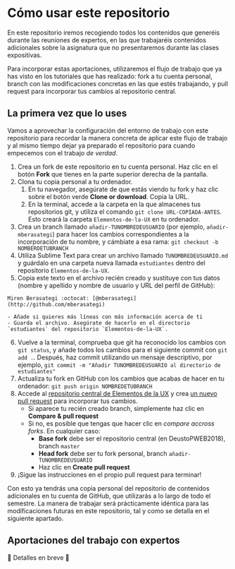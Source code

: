 # Cómo usar este repositorio

En este repositorio iremos recogiendo todos los contenidos que generéis durante las reuniones de expertos, en las que trabajaréis contenidos adicionales sobre la asignatura que no presentaremos durante las clases expositivas.

Para incorporar estas aportaciones, utilizaremos el flujo de trabajo que ya has visto en los tutoriales que has realizado: fork a tu cuenta personal, branch con las modificaciones concretas en las que estés trabajando, y pull request para incorporar tus cambios al repositorio central. 

## La primera vez que lo uses

Vamos a aprovechar la configuración del entorno de trabajo con este repositorio para recordar la manera concreta de aplicar este flujo de trabajo y al mismo tiempo dejar ya preparado el repositorio para cuando empecemos con el trabajo _de verdad_. 

1. Crea un fork de este repositorio en tu cuenta personal. Haz clic en el botón **Fork** que tienes en la parte superior derecha de la pantalla.
2. Clona tu copia personal a tu ordenador. 
    1. En tu navegador, asegúrate de que estás viendo tu fork y haz clic sobre el botón verde **Clone or download**. Copia la URL. 
    2. En la terminal, accede a la carpeta en la que almacenes tus repositorios git, y utiliza el comando `git clone URL-COPIADA-ANTES`. Esto creará la carpeta `Elementos-de-la-UX` en tu ordenador.
3. Crea un branch llamado `añadir-TUNOMBREDEUSUARIO` (por ejemplo, `añadir-mberasategi`) para hacer los cambios correspondientes a la incorporación de tu nombre, y cámbiate a esa rama: `git checkout -b NOMBERDETUBRANCH`
4. Utiliza Sublime Text para crear un archivo llamado `TUNOMBREDEUSUARIO.md`  y guárdalo en una carpeta nueva llamada `estudiantes` dentro del repositorio `Elementos-de-la-UX`.
5. Copia este texto en el archivo recién creado y sustituye con tus datos (nombre y apellido y nombre de usuario y URL del perfil de GitHub):
```
Miren Berasategi :octocat: [@mberasategi](http://github.com/mberasategi)
```
    - Añade si quieres más líneas con más información acerca de ti
    - Guarda el archivo. Asegúrate de hacerlo en el directorio `estudiantes` del repositorio `Elementos-de-la-UX`.
6. Vuelve a la terminal, comprueba que git ha reconocido los cambios con `git status`, y añade todos los cambios para el siguiente commit con `git add .`. Después, haz commit utilizando un mensaje descriptivo, por ejemplo, `git commit -m "Añadir TUNOMBREDEUSUARIO al directorio de estudiantes"`
7. Actualiza tu fork en GitHub con los cambios que acabas de hacer en tu ordenador: `git push origin NOMBREDETUBRANCH`
8. Accede al [repositorio central de Elementos de la UX](https://github.com/DeustoPWEB2018/Elementos-de-la-UX) y crea [un nuevo pull request](https://github.com/DeustoPWEB2018/Elementos-de-la-UX/compare) para incorporar tus cambios. 
    - Si aparece tu recién creado branch, simplemente haz clic en **Compare & pull request**
    - Si no, es posible que tengas que hacer clic en _compare accross forks_. En cualquier caso:
        - **Base fork** debe ser el repositorio central (en DeustoPWEB2018), branch `master`
        - **Head fork** debe ser tu fork personal, branch `añadir-TUNOMBREDEUSUARIO`
        - Haz clic en **Create pull request**
9. ¡Sigue las instrucciones en el propio pull request para terminar!

Con esto ya tendrás una copia personal del repositorio de contenidos adicionales en tu cuenta de GitHub, que utilizarás a lo largo de todo el semestre. La manera de trabajar será prácticamente idéntica para las modificaciones futuras en este repositorio, tal y como se detalla en el siguiente apartado.

## Aportaciones del trabajo con expertos

:construction: Detalles en breve :construction:


